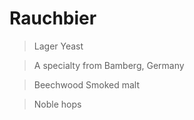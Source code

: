 # Rauchbier 

> Lager Yeast


> A specialty from Bamberg, Germany


> Beechwood Smoked malt


> Noble hops